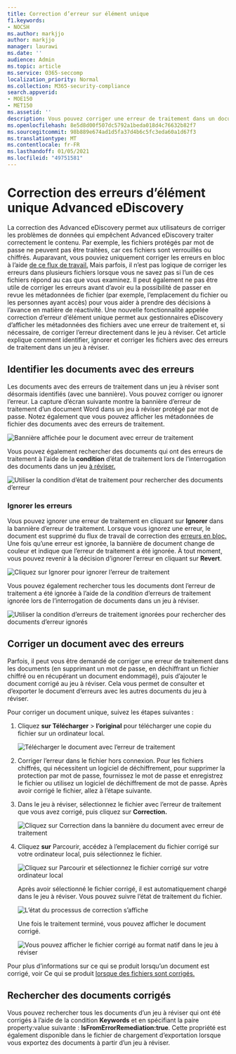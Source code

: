 ```yaml
---
title: Correction d’erreur sur élément unique
f1.keywords:
- NOCSH
ms.author: markjjo
author: markjjo
manager: laurawi
ms.date: ''
audience: Admin
ms.topic: article
ms.service: O365-seccomp
localization_priority: Normal
ms.collection: M365-security-compliance
search.appverid:
- MOE150
- MET150
ms.assetid: ''
description: Vous pouvez corriger une erreur de traitement dans un document dans un groupe de révision dans Advanced eDiscovery sans avoir à suivre le processus de correction des erreurs en bloc.
ms.openlocfilehash: 8e5d8d00f507dc5792a1beda018d4c76632b82f7
ms.sourcegitcommit: 98b889e674ad1d5fa37d4b6c5fc3eda60a1d67f3
ms.translationtype: MT
ms.contentlocale: fr-FR
ms.lasthandoff: 01/05/2021
ms.locfileid: "49751581"
---
```

# <a name="single-item-error-remediation-in-advanced-ediscovery"></a>Correction des erreurs d’élément unique Advanced eDiscovery

La correction des Advanced eDiscovery permet aux utilisateurs de corriger les problèmes de données qui empêchent Advanced eDiscovery traiter correctement le contenu. Par exemple, les fichiers protégés par mot de passe ne peuvent pas être traitées, car ces fichiers sont verrouillés ou chiffrés. Auparavant, vous pouviez uniquement corriger les erreurs en bloc à l’aide [de ce flux de travail.](error-remediation-when-processing-data-in-advanced-ediscovery.md) Mais parfois, il n’est pas logique de corriger les erreurs dans plusieurs fichiers lorsque vous ne savez pas si l’un de ces fichiers répond au cas que vous examinez. Il peut également ne pas être utile de corriger les erreurs avant d’avoir eu la possibilité de passer en revue les métadonnées de fichier (par exemple, l’emplacement du fichier ou les personnes ayant accès) pour vous aider à prendre des décisions à l’avance en matière de réactivité. Une nouvelle  fonctionnalité appelée correction d’erreur d’élément unique permet aux gestionnaires eDiscovery d’afficher les métadonnées des fichiers avec une erreur de traitement et, si nécessaire, de corriger l’erreur directement dans le jeu à réviser. Cet article explique comment identifier, ignorer et corriger les fichiers avec des erreurs de traitement dans un jeu à réviser.

## <a name="identify-documents-with-errors"></a>Identifier les documents avec des erreurs

Les documents avec des erreurs de traitement dans un jeu à réviser sont désormais identifiés (avec une bannière). Vous pouvez corriger ou ignorer l’erreur. La capture d’écran suivante montre la bannière d’erreur de traitement d’un document Word dans un jeu à réviser protégé par mot de passe. Notez également que vous pouvez afficher les métadonnées de fichier des documents avec des erreurs de traitement.

![Bannière affichée pour le document avec erreur de traitement](../media/SIERimage1.png)

Vous pouvez également rechercher des documents qui ont des erreurs de traitement à l’aide de la **condition** d’état de traitement lors de l’interrogation des documents dans un jeu [à réviser.](review-set-search.md)

![Utiliser la condition d’état de traitement pour rechercher des documents d’erreur](../media/SIERimage2.png)

### <a name="ignore-errors"></a>Ignorer les erreurs

Vous pouvez ignorer une erreur de traitement en cliquant sur **Ignorer** dans la bannière d’erreur de traitement. Lorsque vous ignorez une erreur, le document est supprimé du flux de travail de correction des [erreurs en bloc.](error-remediation-when-processing-data-in-advanced-ediscovery.md) Une fois qu’une erreur est ignorée, la bannière de document change de couleur et indique que l’erreur de traitement a été ignorée. À tout moment, vous pouvez revenir à la décision d’ignorer l’erreur en cliquant sur **Revert**.

![Cliquez sur Ignorer pour ignorer l’erreur de traitement](../media/SIERimage3.png)

Vous pouvez également rechercher tous les documents dont l’erreur de traitement a été ignorée à l’aide de la *condition* d’erreurs de traitement ignorée lors de l’interrogation de documents dans un jeu à réviser.

![Utiliser la condition d’erreurs de traitement ignorées pour rechercher des documents d’erreur ignorés](../media/SIERimage4.png)

## <a name="remediate-a-document-with-errors"></a>Corriger un document avec des erreurs

Parfois, il peut vous être demandé de corriger une erreur de traitement dans les documents (en supprimant un mot de passe, en déchiffrant un fichier chiffré ou en récupérant un document endommagé), puis d’ajouter le document corrigé au jeu à réviser. Cela vous permet de consulter et d’exporter le document d’erreurs avec les autres documents du jeu à réviser. 

Pour corriger un document unique, suivez les étapes suivantes :

1. Cliquez **sur Télécharger**  >  **l’original** pour télécharger une copie du fichier sur un ordinateur local.

   ![Télécharger le document avec l’erreur de traitement](../media/SIERimage5.png)

2. Corriger l’erreur dans le fichier hors connexion. Pour les fichiers chiffrés, qui nécessitent un logiciel de déchiffrement, pour supprimer la protection par mot de passe, fournissez le mot de passe et enregistrez le fichier ou utilisez un logiciel de déchiffrement de mot de passe. Après avoir corrigé le fichier, allez à l’étape suivante.

3. Dans le jeu à réviser, sélectionnez le fichier avec l’erreur de traitement que vous avez corrigé, puis cliquez sur **Correction.**

   ![Cliquez sur Correction dans la bannière du document avec erreur de traitement](../media/SIERimage6.png)


4. Cliquez **sur** Parcourir, accédez à l’emplacement du fichier corrigé sur votre ordinateur local, puis sélectionnez le fichier.

   ![Cliquez sur Parcourir et sélectionnez le fichier corrigé sur votre ordinateur local](../media/SIERimage7.png)

    Après avoir sélectionné le fichier corrigé, il est automatiquement chargé dans le jeu à réviser. Vous pouvez suivre l’état de traitement du fichier.

    ![L’état du processus de correction s’affiche](../media/SIERimage8.png)

   Une fois le traitement terminé, vous pouvez afficher le document corrigé.

    ![Vous pouvez afficher le fichier corrigé au format natif dans le jeu à réviser](../media/SIERimage9.png)

Pour plus d’informations sur ce qui se produit lorsqu’un document est corrigé, voir Ce qui se produit [lorsque des fichiers sont corrigés.](error-remediation-when-processing-data-in-advanced-ediscovery.md#what-happens-when-files-are-remediated)

## <a name="search-for-remediated-documents"></a>Rechercher des documents corrigés

Vous pouvez rechercher tous les documents d’un jeu à réviser qui ont été corrigés à l’aide de la condition **Keywords** et en spécifiant la paire property:value suivante : **IsFromErrorRemediation:true**. Cette propriété est également disponible dans le fichier de chargement d’exportation lorsque vous exportez des documents à partir d’un jeu à réviser.
